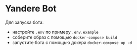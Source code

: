 # Yandere Bot

Для запуска бота:

- настройте `.env` по примеру `.env.example`
- соберите образ с помощью `docker-compose build`
- запустите бота с помощью докера `docker-compose up -d`
